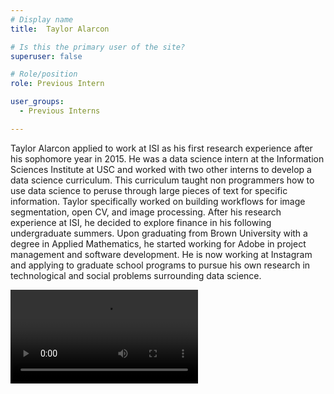 ```yaml
---
# Display name
title:  Taylor Alarcon

# Is this the primary user of the site?
superuser: false

# Role/position
role: Previous Intern

user_groups:
  - Previous Interns

---
```


Taylor Alarcon applied to work at ISI as his first research experience after his sophomore year in 2015. 
He was a data science intern at the Information Sciences Institute at USC and worked with two other interns to develop a data science curriculum. 
This curriculum taught non programmers how to use data science to peruse through large pieces of text for specific information. 
Taylor specifically worked on building workflows for image segmentation, open CV, and image processing. 
After his research experience at ISI, he decided to explore finance in his following undergraduate summers. 
Upon graduating from Brown University with a degree in Applied Mathematics, he started working for Adobe in project management and software development. 
He is now working at Instagram and applying to graduate school programs to pursue his own research in technological and social problems surrounding data science. 

<video style="width: auto; height: auto; max-width: calc(-100px + 100vw); max-height: calc(-200px + 100vh);">
  <source src="https://s3.mint.isi.edu/public/videos/taylor%20alarcon.mp4" type="video/mp4">
</video>